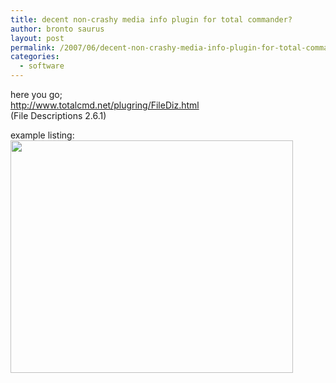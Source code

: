 ```yaml
---
title: decent non-crashy media info plugin for total commander?
author: bronto saurus
layout: post
permalink: /2007/06/decent-non-crashy-media-info-plugin-for-total-commander/
categories:
  - software
---
```

here you go;  
<a href="http://www.totalcmd.net/plugring/FileDiz.html" target="_blank" >http://www.totalcmd.net/plugring/FileDiz.html</a>  
(File Descriptions 2.6.1)

example listing:  
<img src="/images/filedesc.png" width="452" height="372" border="0" alt="" />